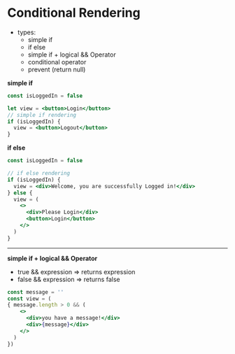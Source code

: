 # Conditional Rendering

- types:
  - simple if
  - if else
  - simple if + logical && Operator
  - conditional operator
  - prevent (return null)

**simple if**

```jsx
const isLoggedIn = false

let view = <button>Login</button>
// simple if rendering
if (isLoggedIn) {
  view = <button>Logout</button>
}
```

**if else**

```jsx
const isLoggedIn = false

// if else rendering
if (isLoggedIn) {
  view = <div>Welcome, you are successfully Logged in!</div>
} else {
  view = (
    <>
      <div>Please Login</div>
      <button>Login</button>
    </>
  )
}
```

---

**simple if + logical && Operator**

- true && expression => returns expression
- false && expression => returns false

```jsx
const message = ''
const view = (
{ message.length > 0 && (
    <>
      <div>you have a message!</div>
      <div>{message}</div>
    </>
  )
})
```
